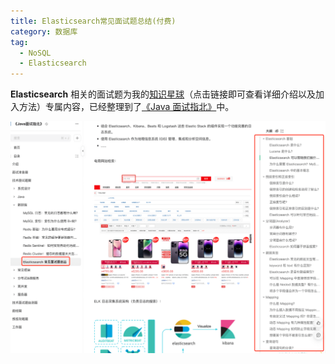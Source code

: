 ```yaml
---
title: Elasticsearch常见面试题总结(付费)
category: 数据库
tag:
  - NoSQL
  - Elasticsearch
---
```


**Elasticsearch** 相关的面试题为我的[知识星球](../../about-the-author/zhishixingqiu-two-years.md)（点击链接即可查看详细介绍以及加入方法）专属内容，已经整理到了[《Java 面试指北》](../../zhuanlan/java-mian-shi-zhi-bei.md)中。

![](./images/generated/elasticsearch-questions.png)

<!-- @include: @planet.snippet.md -->